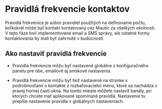 # Pravidlá frekvencie kontaktov
Pravidlá frekvenice je súbor pravidiel použitých na definovanie počtu, koľkokrát môže byť kontakt kontatovaný cez Mautic za všetkých okolností. V tejto fáze boli implementované email a SMS správy, ale ostatné formy kontaktovania by mali byť zahrnuté v budúcnosti 

## Ako nastaviť pravidlá frekvencie

- Pravidlá frekvencie môžu byť nastavené globálne z konfiguračného panelu pre obe, emailové aj smskové nastavenia.

- Pravidlá frekvencie môžu byť tiež nastavené na stranke s podrobnosťami o kontakte z rozbaľovacieho menu, ktoré sa nachádza v pravej hornej časti okna. Na tomto mieste môžete nastaviť kanály, pri ktorých chcete mať aplikované spomínané pravidlá. Nastavenie tu prepíše nastavenie pravidla v globálnych nastaveniach.
